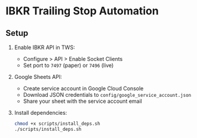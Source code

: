 # IBKR Trailing Stop Automation

## Setup
1. Enable IBKR API in TWS:
   - Configure > API > Enable Socket Clients
   - Set port to `7497` (paper) or `7496` (live)

2. Google Sheets API:
   - Create service account in Google Cloud Console
   - Download JSON credentials to `config/google_service_account.json`
   - Share your sheet with the service account email

3. Install dependencies:
   ```bash
   chmod +x scripts/install_deps.sh
   ./scripts/install_deps.sh